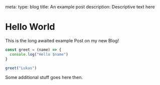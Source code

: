 <route lang="yaml">
meta:
  type: blog
  title: An example post
  description: Descriptive text here
</route>

# Hello World <IconCommunity />

This is the long awaited example Post on my new Blog!

```javascript
const greet = (name) => {
  console.log("Hello $name")
}

greet("Lukas")
```

Some additional stuff goes here then.
